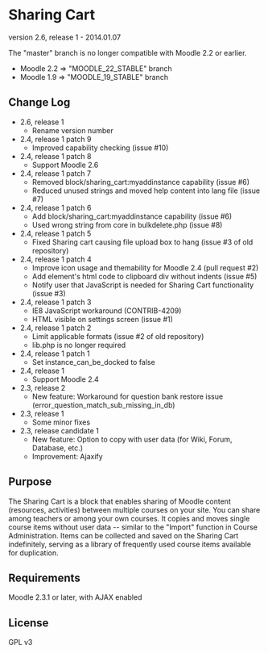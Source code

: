 Sharing Cart
============

version 2.6, release 1 - 2014.01.07

The "master" branch is no longer compatible with Moodle 2.2 or earlier.

* Moodle 2.2 => "MOODLE_22_STABLE" branch
* Moodle 1.9 => "MOODLE_19_STABLE" branch

Change Log
----------

* 2.6, release 1
  * Rename version number
* 2.4, release 1 patch 9
  * Improved capability checking (issue #10)
* 2.4, release 1 patch 8
  * Support Moodle 2.6
* 2.4, release 1 patch 7
  * Removed block/sharing_cart:myaddinstance capability (issue #6)
  * Reduced unused strings and moved help content into lang file (issue #7)
* 2.4, release 1 patch 6
  * Add block/sharing_cart:myaddinstance capability (issue #6)
  * Used wrong string from core in bulkdelete.php (issue #8)
* 2.4, release 1 patch 5
  * Fixed Sharing cart causing file upload box to hang (issue #3 of old repository)
* 2.4, release 1 patch 4
  * Improve icon usage and themability for Moodle 2.4 (pull request #2)
  * Add element's html code to clipboard div without indents (issue #5)
  * Notify user that JavaScript is needed for Sharing Cart functionality (issue #3)
* 2.4, release 1 patch 3
  * IE8 JavaScript workaround (CONTRIB-4209)
  * HTML visible on settings screen (issue #1)
* 2.4, release 1 patch 2
  * Limit applicable formats (issue #2 of old repository)
  * lib.php is no longer required
* 2.4, release 1 patch 1
  * Set instance_can_be_docked to false
* 2.4, release 1
  * Support Moodle 2.4
* 2.3, release 2
  * New feature: Workaround for question bank restore issue (error_question_match_sub_missing_in_db)
* 2.3, release 1
  * Some minor fixes
* 2.3, release candidate 1
  * New feature: Option to copy with user data (for Wiki, Forum, Database, etc.)
  * Improvement: Ajaxify


Purpose
-------

The Sharing Cart is a block that enables sharing of Moodle content
(resources, activities) between multiple courses on your site.
You can share among teachers or among your own courses.
It copies and moves single course items without user data
-- similar to the "Import" function in Course Administration.
Items can be collected and saved on the Sharing Cart indefinitely,
serving as a library of frequently used course items available for duplication.


Requirements
------------

Moodle 2.3.1 or later, with AJAX enabled


License
-------

GPL v3
